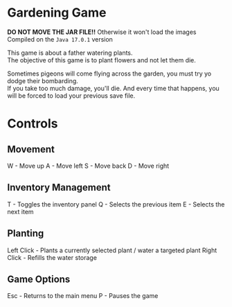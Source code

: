 # Gardening Game
<b>DO NOT MOVE THE JAR FILE!!</b> 
Otherwise it won't load the images<br>
Compiled on the <code>Java 17.0.1</code> version

This game is about a father watering plants.<br>
The objective of this game is to plant flowers and not let them die.

Sometimes pigeons will come flying across the garden, you must try yo dodge their bombarding.<br>
If you take too much damage, you'll die. And every time that happens, you will be forced to load your previous save file.<br>

# Controls

## Movement
W - Move up
A - Move left
S - Move back
D - Move right

## Inventory Management
T - Toggles the inventory panel
Q - Selects the previous item
E - Selects the next item

## Planting
Left Click - Plants a currently selected plant / water a targeted plant
Right Click - Refills the water storage

## Game Options
Esc - Returns to the main menu
P - Pauses the game
